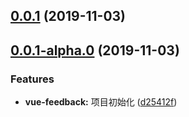 ## [0.0.1](https://github.com/kuan1/luzhongk/compare/v0.0.1-alpha.0...v0.0.1) (2019-11-03)



## [0.0.1-alpha.0](https://github.com/kuan1/luzhongk/compare/1.0.0...v0.0.1-alpha.0) (2019-11-03)


### Features

* **vue-feedback:** 项目初始化 ([d25412f](https://github.com/kuan1/luzhongk/commit/d25412fb0004e586af1cb59f766ed95bf3847411))



